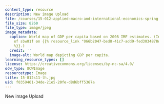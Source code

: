 ```yaml
---
content_type: resource
description: New image Upload
file: /courses/15-012-applied-macro-and-international-economics-spring-2011/f035946134de21e520fed8d6bff5367a_15-012s11-th.jpg
file_size: 8260
file_type: image/jpeg
image_metadata:
  caption: World map of GDP per capita based on 2008 IMF estimates. (Image courtesy
    of sbw01f on {{% resource_link "066b2047-bed8-41c7-add9-fed3034878d8" "Wikipedia"
    %}}.)
  credit: ''
  image-alt: World map depicting GDP per capita.
learning_resource_types: []
license: https://creativecommons.org/licenses/by-nc-sa/4.0/
ocw_type: OCWImage
resourcetype: Image
title: 15-012s11-th.jpg
uid: f0359461-34de-21e5-20fe-d8d6bff5367a
---
```

New image Upload